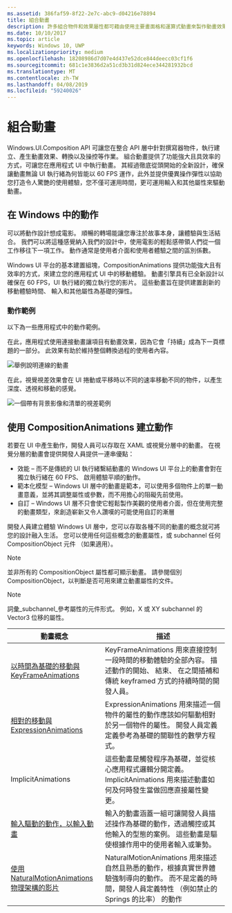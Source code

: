 ```yaml
---
ms.assetid: 386faf59-8f22-2e7c-abc9-d04216e78894
title: 組合動畫
description: 許多組合物件和效果屬性都可藉由使用主要畫面格和運算式動畫來製作動畫效果，這些動畫可允許隨時間或根據計算來變更 UI 元素的屬性。
ms.date: 10/10/2017
ms.topic: article
keywords: Windows 10, UWP
ms.localizationpriority: medium
ms.openlocfilehash: 18208986d7d07e4d437e52dce844deecc03cf1f6
ms.sourcegitcommit: 681c1e3836d2a51cd3b31d824ece344281932bcd
ms.translationtype: MT
ms.contentlocale: zh-TW
ms.lasthandoff: 04/08/2019
ms.locfileid: "59240026"
---
```

# <a name="composition-animations"></a>組合動畫

Windows.UI.Composition API 可讓您在整合 API 層中針對撰寫器物件，執行建立、產生動畫效果、轉換以及操控等作業。 組合動畫提供了功能強大且具效率的方式，可讓您在應用程式 UI 中執行動畫。 其經過徹底從頭開始的全新設計，確保讓動畫無論 UI 執行緒為何皆能以 60 FPS 運作，此外並提供優異操作彈性以協助您打造令人驚艷的使用體驗，您不僅可運用時間，更可運用輸入和其他屬性來驅動動畫。

## <a name="motion-in-windows"></a>在 Windows 中的動作

可以將動作設計想成電影。 順暢的轉場能讓您專注於故事本身，讓體驗與生活結合。 我們可以將這種感覺納入我們的設計中，使用電影的輕鬆感帶領人們從一個工作移往下一項工作。 動作通常是使用者介面和使用者體驗之間的區別係數。

Windows UI 平台的基本建置組塊，CompositionAnimations 提供功能強大且有效率的方式，來建立您的應用程式 UI 中的移動體驗。 動畫引擎具有已全新設計以確保在 60 FPS，UI 執行緒的獨立執行您的影片。 這些動畫旨在提供建置創新的移動體驗時間、 輸入和其他屬性為基礎的彈性。

### <a name="examples-of-motion"></a>動作範例

以下為一些應用程式中的動作範例。

在此，應用程式使用連接動畫讓項目有動畫效果，因為它會「持續」成為下一頁標題的一部分。 此效果有助於維持整個轉換過程的使用者內容。

![舉例說明連線的動畫](images/animation/connected-animation-example.gif)

在此，視覺視差效果會在 UI 捲動或平移時以不同的速率移動不同的物件，以產生深度、透視和移動的感覺。

![一個帶有背景影像和清單的視差範例](images/animation/parallax-example.gif)

## <a name="using-compositionanimations-to-create-motion"></a>使用 CompositionAnimations 建立動作

若要在 UI 中產生動作，開發人員可以存取在 XAML 或視覺分層中的動畫。 在視覺分層的動畫會提供開發人員提供一連串優點：

- 效能 – 而不是傳統的 UI 執行緒繫結動畫的 Windows UI 平台上的動畫會對在獨立執行緒在 60 FPS、 啟用體驗平順的動作。
- 範本化模型 – Windows UI 層中的動畫是範本，可以使用多個物件上的單一動畫意義，並將其調整屬性或參數，而不用擔心的阻礙先前使用。
- 自訂 – Windows UI 層不只會使它輕鬆製作美觀的使用者介面，但在使用完整的動畫類型，來創造嶄新又令人讚嘆的可能使用自訂的漸層

開發人員建立體驗 Windows UI 層中，您可以存取各種不同的動畫的概念就可將您的設計融入生活。 您可以使用任何這些概念的動畫屬性，或 subchannel 任何 CompositionObject 元件 （如果適用）。

> [!NOTE]
> 並非所有的 CompositionObject 屬性都可顯示動畫。 請參閱個別 CompositionObject，以判斷是否可用來建立動畫屬性的文件。

> [!NOTE]
> 詞彙_subchannel_參考屬性的元件形式。 例如，X 或 XY subchannel 的 Vector3 位移的屬性。

| 動畫概念 | 描述 |
| ----------------- | ----------- |
| [以時間為基礎的移動與 KeyFrameAnimations](time-animations.md)  | KeyFrameAnimations 用來直接控制一段時間的移動體驗的全部內容。 描述動作的開始、 結束、 在之間插補和傳統 keyframed 方式的持續時間的開發人員。 |
| [相對的移動與 ExpressionAnimations](relation-animations.md)  | ExpressionAnimations 用來描述一個物件的屬性的動作應該如何驅動相對於另一個物件的屬性。 開發人員定義定義參考為基礎的關聯性的數學方程式。 |
| ImplicitAnimations | 這些動畫是觸發程序為基礎，並從核心應用程式邏輯分開定義。 ImplicitAnimations 用來描述動畫如何及何時發生當做回應直接屬性變更。 |
| [輸入驅動的動作，以輸入動畫](input-driven-animations.md)  | 輸入的動畫涵蓋一組可讓開發人員描述操作為基礎的動作，透過觸控或其他輸入的型態的案例。 這些動畫是驅使根據作用中的使用者輸入或筆勢。 |
| [使用 NaturalMotionAnimations 物理架構的影片](natural-animations.md)  | NaturalMotionAnimations 用來描述自然且熟悉的動作，根據真實世界體驗強制導向的動作。 而不是定義的時間，開發人員定義特性 （例如禁止的 Springs 的比率） 的動作 |